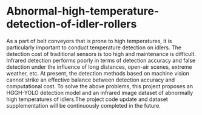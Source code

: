# Abnormal-high-temperature-detection-of-idler-rollers
As a part of belt conveyors that is prone to high temperatures, it is particularly important to conduct temperature detection on idlers. The detection cost of traditional sensors is too high and maintenance is difficult. Infrared detection performs poorly in terms of detection accuracy and false detection under the influence of long distances, open-air scenes, extreme weather, etc. At present, the detection methods based on machine vision cannot strike an effective balance between detection accuracy and computational cost. To solve the above problems, this project proposes an HGGH-YOLO detection model and an infrared image dataset of abnormally high temperatures of idlers.The project code update and dataset supplementation will be continuously completed in the future.
